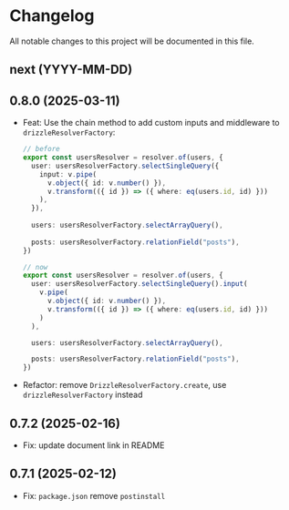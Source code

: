 # Changelog

All notable changes to this project will be documented in this file.

## next (YYYY-MM-DD)

## 0.8.0 (2025-03-11)

- Feat: Use the chain method to add custom inputs and middleware to `drizzleResolverFactory`:
  ```ts
  // before 
  export const usersResolver = resolver.of(users, {
    user: usersResolverFactory.selectSingleQuery({
      input: v.pipe( 
        v.object({ id: v.number() }), 
        v.transform(({ id }) => ({ where: eq(users.id, id) })) 
      ), 
    }), 
   
    users: usersResolverFactory.selectArrayQuery(),
   
    posts: usersResolverFactory.relationField("posts"),
  })
  
  // now
  export const usersResolver = resolver.of(users, {
    user: usersResolverFactory.selectSingleQuery().input(
      v.pipe(
        v.object({ id: v.number() }),
        v.transform(({ id }) => ({ where: eq(users.id, id) }))
      )
    ),

    users: usersResolverFactory.selectArrayQuery(),

    posts: usersResolverFactory.relationField("posts"),
  })
  ```
- Refactor: remove `DrizzleResolverFactory.create`, use `drizzleResolverFactory` instead

## 0.7.2 (2025-02-16)

- Fix: update document link in README

## 0.7.1 (2025-02-12)

- Fix: `package.json` remove `postinstall` 